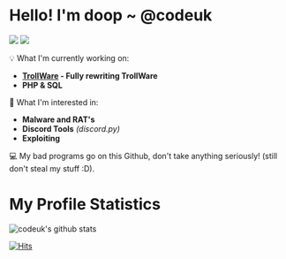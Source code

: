 # **Hello! I'm doop ~ @codeuk**

[![](https://img.shields.io/badge/Website-doop.fun-black)](https://doop.fun)
[![](https://img.shields.io/badge/Email-d@doop.fun-black)](mailto:d@doop.fun)

💡 What I'm currently working on: 
 - **<a href="https://github.com/codeuk/TrollWare">TrollWare</a> - Fully rewriting TrollWare**
 - **PHP & SQL**

🌟 What I'm interested in: 
 - **Malware and RAT's**
 - **Discord Tools** *(discord.py)*
 - **Exploiting**


💻 My bad programs go on this Github, don't take anything seriously! (still don't steal my stuff :D).

# My Profile Statistics
![codeuk's github stats](https://github-readme-stats.vercel.app/api?username=codeuk&show_icons=true&theme=dark)

[![Hits](https://hits.seeyoufarm.com/api/count/incr/badge.svg?url=https%3A%2F%2Fgithub.com%2Fcodeuk&count_bg=%2300004&title_bg=%232B2828&icon=&icon_color=%23F30000&title=Profile+Views)](https://hits.seeyoufarm.com)
